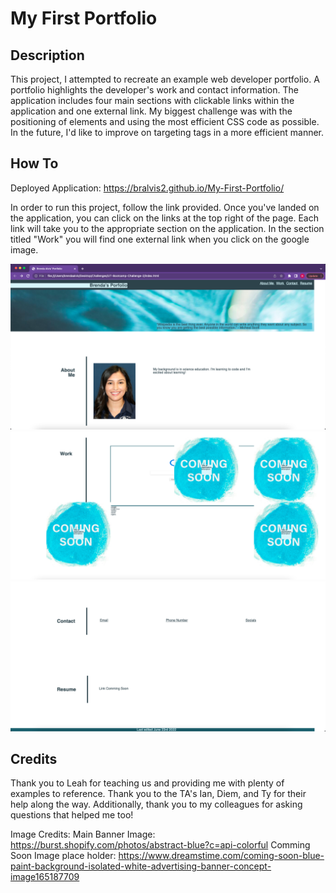 # My First Portfolio
## Description
This project, I attempted to recreate an example web developer portfolio. A portfolio highlights the developer's work and contact information. The application includes four main sections with clickable links within the application and one external link. My biggest challenge was with the positioning of elements and using the most efficient CSS code as possible. In the future, I'd like to improve on targeting tags in a more efficient manner.

## How To
Deployed Application: https://bralvis2.github.io/My-First-Portfolio/

In order to run this project, follow the link provided.
Once you've landed on the application, you can click on the links at the top right of the page. Each link will take you to the appropriate section on the application. 
In the section titled "Work" you will find one external link when you click on the google image. 

![The top of the deploed application](./img/img-1.jpeg)
![The middle portion of the deployed application](./img/img-2.jpeg)
![The bottom portion of the deployed application](./img/img-3.jpeg)

## Credits
Thank you to Leah for teaching us and providing me with plenty of examples to reference. Thank you to the TA's Ian, Diem, and Ty for their help along the way. Additionally, thank you to my colleagues for asking questions that helped me too!

Image Credits:
Main Banner Image: https://burst.shopify.com/photos/abstract-blue?c=api-colorful
Comming Soon Image place holder: https://www.dreamstime.com/coming-soon-blue-paint-background-isolated-white-advertising-banner-concept-image165187709

